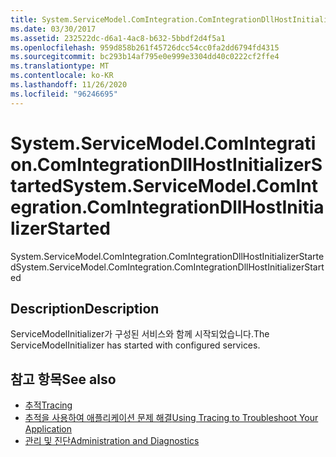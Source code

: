 ```yaml
---
title: System.ServiceModel.ComIntegration.ComIntegrationDllHostInitializerStarted
ms.date: 03/30/2017
ms.assetid: 232522dc-d6a1-4ac8-b632-5bbdf2d4f5a1
ms.openlocfilehash: 959d858b261f45726dcc54cc0fa2dd6794fd4315
ms.sourcegitcommit: bc293b14af795e0e999e3304dd40c0222cf2ffe4
ms.translationtype: MT
ms.contentlocale: ko-KR
ms.lasthandoff: 11/26/2020
ms.locfileid: "96246695"
---
```

# <a name="systemservicemodelcomintegrationcomintegrationdllhostinitializerstarted"></a><span data-ttu-id="e40d0-102">System.ServiceModel.ComIntegration.ComIntegrationDllHostInitializerStarted</span><span class="sxs-lookup"><span data-stu-id="e40d0-102">System.ServiceModel.ComIntegration.ComIntegrationDllHostInitializerStarted</span></span>

<span data-ttu-id="e40d0-103">System.ServiceModel.ComIntegration.ComIntegrationDllHostInitializerStarted</span><span class="sxs-lookup"><span data-stu-id="e40d0-103">System.ServiceModel.ComIntegration.ComIntegrationDllHostInitializerStarted</span></span>  
  
## <a name="description"></a><span data-ttu-id="e40d0-104">Description</span><span class="sxs-lookup"><span data-stu-id="e40d0-104">Description</span></span>  

 <span data-ttu-id="e40d0-105">ServiceModelInitializer가 구성된 서비스와 함께 시작되었습니다.</span><span class="sxs-lookup"><span data-stu-id="e40d0-105">The ServiceModelInitializer has started with configured services.</span></span>  
  
## <a name="see-also"></a><span data-ttu-id="e40d0-106">참고 항목</span><span class="sxs-lookup"><span data-stu-id="e40d0-106">See also</span></span>

- [<span data-ttu-id="e40d0-107">추적</span><span class="sxs-lookup"><span data-stu-id="e40d0-107">Tracing</span></span>](index.md)
- [<span data-ttu-id="e40d0-108">추적을 사용하여 애플리케이션 문제 해결</span><span class="sxs-lookup"><span data-stu-id="e40d0-108">Using Tracing to Troubleshoot Your Application</span></span>](using-tracing-to-troubleshoot-your-application.md)
- [<span data-ttu-id="e40d0-109">관리 및 진단</span><span class="sxs-lookup"><span data-stu-id="e40d0-109">Administration and Diagnostics</span></span>](../index.md)

